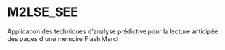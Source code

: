 # M2LSE_SEE
Application des techniques d'analyse prédictive pour la lecture anticipée des pages d'une mémoire Flash
Merci
